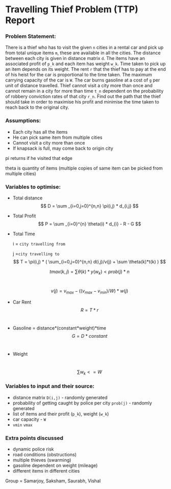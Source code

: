 # Travelling Thief Problem (TTP) Report

### Problem Statement:

There is a thief who has to visit the given `n` cities in a rental car and pick up from total unique items  `m`, these are available in all the cities. The distance between each city is given in distance matrix `d`. The items have an associated profit of `p_k` and each item has weight `w_k`. Time taken to pick up an item depends on its weight. The rent `r` that the thief has to pay at the end of his heist for the car is proportional to the time taken. The maximum carrying capacity of the car is `W`. The car burns gasoline at a cost of `g`  per unit of distance travelled. Thief cannot visit a city more than once and cannot remain in a city for more than time `t_n` dependent on the probability of robbery conviction rates of that city `r_n`. Find out the path that the thief should take in order to maximise his profit and minimise the time taken to reach back to the original city.

 

### Assumptions:

- Each city has all the items
- He can pick same item from multiple cities
- Cannot visit a city more than once
- If knapsack is full, may come back to origin city




pi returns if he visited that edge

theta is quantity of items (multiple copies of same item can be picked from multiple cities)



### **Variables to optimise:**

- Total distance 
  $$
  D = \sum _{i=0,j=0}^{n,n} \pi(i,j) * d_{i,j}
  $$

- Total Profit
  $$
  P = \sum _{i=0}^{n} \theta(i) * d_{i} - R - G
  $$

- Total Time  

  i = `city travelling from `

  j =`city travelling to`
  $$
  T = \pi(i,j) * ( \sum_{i=0,j=0}^{n,n} d(i,j)/v(j) + \sum \theta(k)*t(k) )
  $$

  $$
  tmax(k,j) =  \sum \theta(k)*y(w_k) < prob(j)*n
  $$

  ​
  $$
  v(j) = v_{max} - ((v_{max}-v_{min})/W)*w(j)
  $$

- Car Rent
  $$
  R = T * r
  $$
  ​

- Gasoline = distance\*(constant\*weight)*time
  $$
  G = D*constant
  $$
  ​

- Weight 

  ​
  $$
  \sum w_k <= W 
  $$





### **Variables to input and their source:**

- distance matrix `D(i,j)` - randomly generated
- probability of getting caught by police per city `prob(j)` - randomly generated
- list of items and their profit (`p_k`), weight (`w_k`)
- car capacity - `W` 
- `vmin` `vmax` 



### Extra points discussed

- dynamic police risk
- road conditions (obstructions)
- multiple thieves (swarming)
- gasoline dependent on weight (mileage)
- different items in different cities








Group = Samarjoy, Saksham, Saurabh, Vishal
